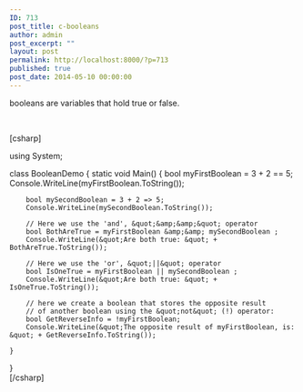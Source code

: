 ```yaml
---
ID: 713
post_title: c-booleans
author: admin
post_excerpt: ""
layout: post
permalink: http://localhost:8000/?p=713
published: true
post_date: 2014-05-10 00:00:00
---
```

booleans are variables that hold true or false.

 

[csharp]

using System;

class BooleanDemo { static void Main() { bool myFirstBoolean = 3 + 2 == 5; Console.WriteLine(myFirstBoolean.ToString());

        bool mySecondBoolean = 3 + 2 => 5;
        Console.WriteLine(mySecondBoolean.ToString());
    
        // Here we use the 'and', &quot;&amp;&amp;&quot; operator
        bool BothAreTrue = myFirstBoolean &amp;&amp; mySecondBoolean ;
        Console.WriteLine(&quot;Are both true: &quot; + BothAreTrue.ToString());
    
        // Here we use the 'or', &quot;||&quot; operator        
        bool IsOneTrue = myFirstBoolean || mySecondBoolean ;
        Console.WriteLine(&quot;Are both true: &quot; + IsOneTrue.ToString());
    
        // here we create a boolean that stores the opposite result
        // of another boolean using the &quot;not&quot; (!) operator:
        bool GetReverseInfo = !myFirstBoolean;
        Console.WriteLine(&quot;The opposite result of myFirstBoolean, is: &quot; + GetReverseInfo.ToString());
    
    }

}  
[/csharp]